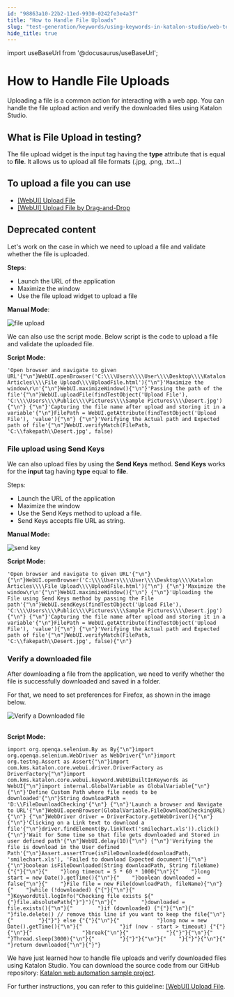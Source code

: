 ```yaml
---
id: "98863a10-22b2-11ed-9930-0242fe3e4a3f"
title: "How to Handle File Uploads"
slug: "test-generation/keywords/using-keywords-in-katalon-studio/web-testing/how-to-handle-file-uploads"
hide_title: true
---
```

import useBaseUrl from '@docusaurus/useBaseUrl';

    

# <a id="id" class="anchor_top_offset"/><a id="ariaid-title1" class="anchor_top_offset"/>How to Handle File Uploads

    
      
<p xmlns="http://www.w3.org/1999/xhtml" className="p">Uploading a file is a common action for interacting with a web   app. You can handle the file upload action and verify the   downloaded files using Katalon Studio.</p> 
    
  
    

## <a id="id_1" class="anchor_top_offset"/>What is File Upload in testing?

    
      
<p xmlns="http://www.w3.org/1999/xhtml" className="p">The file upload widget is the input tag having the   <strong className="ph b">type</strong> attribute that is equal to   <strong className="ph b">file</strong>. It allows us to upload all file formats   (.jpg, .png, .txt…)</p> 
    
  

## <a id="id_2" class="anchor_top_offset"/>To upload a file you can use

<ul xmlns="http://www.w3.org/1999/xhtml" className="ul"><li className="li"> <a className="xref" href="/test-generation/keywords/keyword-description-in-katalon-studio/web-ui-keywords/webui-upload-file">[WebUI] Upload File</a>   </li><li className="li"> <a className="xref" href="/test-generation/keywords/keyword-description-in-katalon-studio/web-ui-keywords/webui-upload-file-by-drag-and-drop">[WebUI] Upload File by Drag-and-Drop</a>   </li></ul> 

## <a id="concept-7095" class="anchor_top_offset"/>Deprecated content

<p xmlns="http://www.w3.org/1999/xhtml" className="p">Let's work on the case in which we need to upload a file and validate whether the file is uploaded.</p> 
<p xmlns="http://www.w3.org/1999/xhtml" className="p"><strong className="ph b">Steps</strong>:</p> 
<ul xmlns="http://www.w3.org/1999/xhtml" className="ul"><li className="li">Launch the URL of the application</li><li className="li">Maximize the window</li><li className="li">Use the file upload widget to upload a file</li></ul> 
<p xmlns="http://www.w3.org/1999/xhtml" className="p"> <strong className="ph b">Manual Mode</strong>:</p> 
<p xmlns="http://www.w3.org/1999/xhtml" className="p"><img className="image" width={750} src={useBaseUrl("/98899570-22b2-11ed-9930-0242fe3e4a3f.png")} alt="file upload" /></p> 
<p xmlns="http://www.w3.org/1999/xhtml" className="p">We can also use the script mode. Below script is the code to upload a file and validate the uploaded file.</p> 
<p xmlns="http://www.w3.org/1999/xhtml" className="p"><strong className="ph b">Script Mode:</strong></p> 
<pre xmlns="http://www.w3.org/1999/xhtml" className="pre codeblock"><code>'Open browser and navigate to given URL'{"\n"}WebUI.openBrowser('C:\\\\Users\\\\User\\\\Desktop\\\\Katalon Articles\\\\File Upload\\\\UploadFile.html'){"\n"}'Maximize the window\r\n'{"\n"}WebUI.maximizeWindow(){"\n"}'Passing the path of the file'{"\n"}WebUI.uploadFile(findTestObject('Upload File'), 'C:\\\\Users\\\\Public\\\\Pictures\\\\Sample Pictures\\\\Desert.jpg'){"\n"} {"\n"}'Capturing the file name after upload and storing it in a variable'{"\n"}FilePath = WebUI.getAttribute(findTestObject('Upload File'), 'value'){"\n"} {"\n"}'Verifying the Actual path and Expected path of file'{"\n"}WebUI.verifyMatch(FilePath, 'C:\\fakepath\\Desert.jpg', false)</code></pre> 

### <a id="concept-9572" class="anchor_top_offset"/>File upload using Send Keys

<p xmlns="http://www.w3.org/1999/xhtml" className="p">We can also upload files by using the <strong className="ph b">Send Keys</strong> method. <strong className="ph b">Send Keys</strong> works for the <strong className="ph b">input</strong> tag having <strong className="ph b">type</strong> equal to <strong className="ph b">file</strong>.</p> 
<p xmlns="http://www.w3.org/1999/xhtml" className="p">Steps:</p> 
<ul xmlns="http://www.w3.org/1999/xhtml" className="ul"><li className="li">Launch the URL of the application</li><li className="li">Maximize the window</li><li className="li">Use the Send Keys method to upload a file.</li><li className="li">Send Keys accepts file URL as string.</li></ul> 
<p xmlns="http://www.w3.org/1999/xhtml" className="p"><strong className="ph b">Manual Mode:</strong></p> 
<p xmlns="http://www.w3.org/1999/xhtml" className="p"><img className="image" width={750} src={useBaseUrl("/988835e0-22b2-11ed-9930-0242fe3e4a3f.png")} alt="send key" /></p> 
<p xmlns="http://www.w3.org/1999/xhtml" className="p"><strong className="ph b">Script Mode:</strong></p> 
<pre xmlns="http://www.w3.org/1999/xhtml" className="pre codeblock"><code>'Open browser and navigate to given URL'{"\n"} {"\n"}WebUI.openBrowser('C:\\\\Users\\\\User\\\\Desktop\\\\Katalon Articles\\\\File Upload\\\\UploadFile.html'){"\n"} {"\n"}'Maximize the window\r\n'{"\n"}WebUI.maximizeWindow(){"\n"} {"\n"}'Uploading the File using Send Keys method by passing the File path'{"\n"}WebUI.sendKeys(findTestObject('Upload File'), 'C:\\\\Users\\\\Public\\\\Pictures\\\\Sample Pictures\\\\Desert.jpg'){"\n"} {"\n"}'Capturing the file name after upload and storing it in a variable'{"\n"}FilePath = WebUI.getAttribute(findTestObject('Upload File'), 'value'){"\n"} {"\n"}'Verifying the Actual path and Expected path of file'{"\n"}WebUI.verifyMatch(FilePath, 'C:\\fakepath\\Desert.jpg', false){"\n"}</code></pre> 

### <a id="concept-4815" class="anchor_top_offset"/>Verify a downloaded file

<p xmlns="http://www.w3.org/1999/xhtml" className="p">After downloading a file from the application, we need to verify whether the file is successfully downloaded and saved in a folder.</p> 
<p xmlns="http://www.w3.org/1999/xhtml" className="p">For that, we need to set preferences for Firefox, as shown in the image below.</p> 
<p xmlns="http://www.w3.org/1999/xhtml" className="p"><img className="image" src={useBaseUrl("https://github.com/katalon-studio/docs-images/raw/master/katalon-studio/tutorials/handle_file_uploads/Verify-a-Downloaded-File.png")} alt="Verify a Downloaded file" /><br /><br /></p> 
<p xmlns="http://www.w3.org/1999/xhtml" className="p"><strong className="ph b">Script Mode:</strong></p> 
<pre xmlns="http://www.w3.org/1999/xhtml" className="pre codeblock"><code>import org.openqa.selenium.By as By{"\n"}import org.openqa.selenium.WebDriver as WebDriver{"\n"}import org.testng.Assert as Assert{"\n"}import com.kms.katalon.core.webui.driver.DriverFactory as DriverFactory{"\n"}import com.kms.katalon.core.webui.keyword.WebUiBuiltInKeywords as WebUI{"\n"}import internal.GlobalVariable as GlobalVariable{"\n"} {"\n"}'Define Custom Path where file needs to be downloaded'{"\n"}String downloadPath = 'D:\\FileDownloadChecking'{"\n"} {"\n"}'Launch a browser and Navigate to URL'{"\n"}WebUI.openBrowser(GlobalVariable.FileDownloadCheckingURL){"\n"} {"\n"}WebDriver driver = DriverFactory.getWebDriver(){"\n"} {"\n"}'Clicking on a Link text to download a file'{"\n"}driver.findElement(By.linkText('smilechart.xls')).click(){"\n"}'Wait for Some time so that file gets downloaded and Stored in user defined path'{"\n"}WebUI.delay(10){"\n"} {"\n"}'Verifying the file is download in the User defined Path'{"\n"}Assert.assertTrue(isFileDownloaded(downloadPath, 'smilechart.xls'), 'Failed to download Expected document'){"\n"} {"\n"}boolean isFileDownloaded(String downloadPath, String fileName) {"{"}{"\n"}{"    "}long timeout = 5 * 60 * 1000{"\n"}{"    "}long start = new Date().getTime(){"\n"}{"    "}boolean downloaded = false{"\n"}{"    "}File file = new File(downloadPath, fileName){"\n"}{"    "}while (!downloaded) {"{"}{"\n"}{"        "}KeywordUtil.logInfo("Checking file exists ${"{"}file.absolutePath{"}"}"){"\n"}{"        "}downloaded = file.exists(){"\n"}{"        "}if (downloaded) {"{"}{"\n"}{"            "}file.delete() // remove this line if you want to keep the file{"\n"}{"        "}{"}"} else {"{"}{"\n"}{"            "}long now = new Date().getTime(){"\n"}{"            "}if (now - start &gt; timeout) {"{"}{"\n"}{"                "}break{"\n"}{"            "}{"}"}{"\n"}{"            "}Thread.sleep(3000){"\n"}{"        "}{"}"}{"\n"}{"    "}{"}"}{"\n"}{"    "}return downloaded{"\n"}{"}"}</code></pre> 
<p xmlns="http://www.w3.org/1999/xhtml" className="p">We have just learned how to handle file uploads and verify downloaded files using Katalon Studio. You can download the source code from our GitHub repository: <a className="xref j-external-link" href="https://github.com/katalon-studio/katalon-web-automation" target="_blank">Katalon web automation sample project</a>.</p> 
<p xmlns="http://www.w3.org/1999/xhtml" className="p">For further instructions, you can refer to this guideline: <a className="xref" href="/test-generation/keywords/keyword-description-in-katalon-studio/web-ui-keywords/webui-upload-file">[WebUI] Upload File</a>.</p> 
